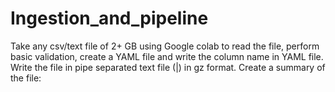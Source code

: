# Ingestion_and_pipeline
Take any csv/text file of 2+ GB using Google colab to read the file, perform basic validation, create a YAML file and write the column name in YAML file. Write the file in pipe separated text file (|) in gz format.  Create a summary of the file:
